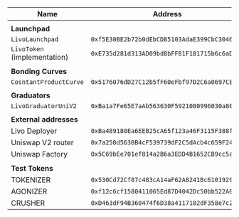 | **Name**                     | **Address**                                  |
| ---------------------------- | -------------------------------------------- |
|                              |
| **Launchpad**                |
| `LivoLaunchpad`              | `0xf5E30BE2b72b0dEbCD85103AdaE399CbC3046Fcf` |
| `LivoToken` (implementation) | `0xE735d281d313AD09bd8bFF81F181715b6c6aD772` |
|                              |
| **Bonding Curves**           |
| `CosntantProductCurve`       | `0x5176076dD27C12b5fF60eFbf97D2C6a0697CE0DF` |
|                              |
| **Graduators**               |
| `LivoGraduatorUniV2`         | `0xBa1a7Fe65E7aAb563630F5921080996030a80AA1` |
|                              |
| **External addresses**       |
| Livo Deployer                | `0xBa489180Ea6EEB25cA65f123a46F3115F388f181` |
| Uniswap V2 router            | `0x7a250d5630B4cF539739dF2C5dAcb4c659F2488D` |
| Uniswap Factory              | `0x5C69bEe701ef814a2B6a3EDD4B1652CB9cc5aA6f` |
|                              |
| **Test Tokens**              |
| TOKENIZER                    | `0x530Cd72Cf87c483cA14aF62A8241Bc6101929cD2` |
| AGONIZER                     | `0xf12c6cf1580411065Ed87D4042Dc50bb522A0780` |
| CRUSHER                      | `0xD463dF94B360474f6D38a4117102dF358e7c2154` |
